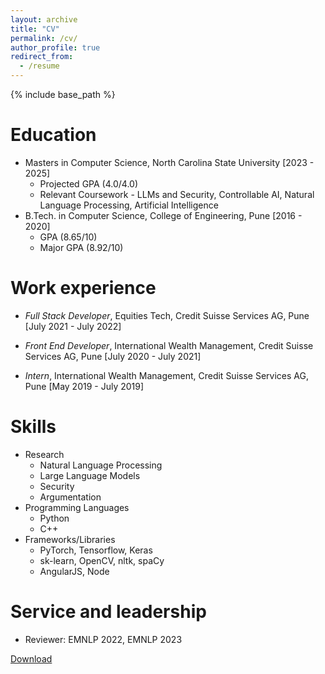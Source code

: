 ```yaml
---
layout: archive
title: "CV"
permalink: /cv/
author_profile: true
redirect_from:
  - /resume
---
```


{% include base_path %}

Education
======
* Masters in Computer Science, North Carolina State University [2023 - 2025]
  - Projected GPA (4.0/4.0)
  - Relevant Coursework - LLMs and Security, Controllable AI, Natural Language Processing, Artificial Intelligence
* B.Tech. in Computer Science, College of Engineering, Pune [2016 - 2020]
  - GPA (8.65/10)
  - Major GPA (8.92/10)

Work experience
======
* *Full Stack Developer*, Equities Tech, Credit Suisse Services AG, Pune [July 2021 - July 2022]

* *Front End Developer*, International Wealth Management, Credit Suisse Services AG, Pune [July 2020 - July 2021]

* *Intern*, International Wealth Management, Credit Suisse Services AG, Pune [May 2019 - July 2019]
  
Skills
======
* Research
  - Natural Language Processing
  - Large Language Models
  - Security
  - Argumentation
* Programming Languages
  - Python
  - C++
* Frameworks/Libraries
  - PyTorch, Tensorflow, Keras
  - sk-learn, OpenCV, nltk, spaCy
  - AngularJS, Node
  
Service and leadership
======
* Reviewer: EMNLP 2022, EMNLP 2023

[Download](/files/Resume_PhD.pdf)
